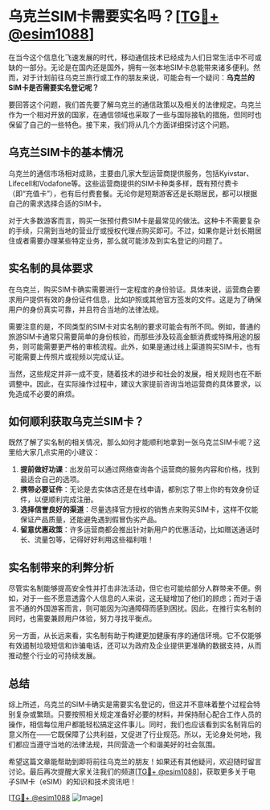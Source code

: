 # 乌克兰SIM卡需要实名吗？[[TG💪+ @esim1088](https://t.me/s/esim1088)]

在当今这个信息化飞速发展的时代，移动通信技术已经成为人们日常生活中不可或缺的一部分。无论是在国内还是国外，拥有一张本地SIM卡总能带来诸多便利。然而，对于计划前往乌克兰旅行或工作的朋友来说，可能会有一个疑问：**乌克兰的SIM卡是否需要实名登记呢？**

要回答这个问题，我们首先要了解乌克兰的通信政策以及相关的法律规定。乌克兰作为一个相对开放的国家，在通信领域也采取了一些与国际接轨的措施，但同时也保留了自己的一些特色。接下来，我们将从几个方面详细探讨这个问题。

## 乌克兰SIM卡的基本情况

乌克兰的通信市场相对成熟，主要由几家大型运营商提供服务，包括Kyivstar、Lifecell和Vodafone等。这些运营商提供的SIM卡种类多样，既有预付费卡（即“充值卡”），也有后付费套餐。无论你是短期游客还是长期居民，都可以根据自己的需求选择合适的SIM卡。

对于大多数游客而言，购买一张预付费SIM卡是最常见的做法。这种卡不需要复杂的手续，只需到当地的营业厅或授权代理点购买即可。不过，如果你是计划长期居住或者需要办理某些特定业务，那么就可能涉及到实名登记的问题了。

## 实名制的具体要求

在乌克兰，购买SIM卡确实需要进行一定程度的身份验证。具体来说，运营商会要求用户提供有效的身份证件信息，比如护照或其他官方签发的文件。这是为了确保用户的身份真实可靠，并且符合当地的法律法规。

需要注意的是，不同类型的SIM卡对实名制的要求可能会有所不同。例如，普通的旅游SIM卡通常只需要简单的身份核验，而那些涉及较高金额消费或特殊用途的服务，则可能需要更严格的审核流程。此外，如果是通过线上渠道购买SIM卡，也有可能需要上传照片或视频以完成认证。

当然，这些规定并非一成不变，随着技术的进步和社会的发展，相关规则也在不断调整中。因此，在实际操作过程中，建议大家提前咨询当地运营商的具体要求，以免造成不必要的麻烦。

## 如何顺利获取乌克兰SIM卡？

既然了解了实名制的相关情况，那么如何才能顺利地拿到一张乌克兰SIM卡呢？这里给大家几点实用的小建议：

1. **提前做好功课**：出发前可以通过网络查询各个运营商的服务内容和价格，找到最适合自己的选项。
2. **携带必要证件**：无论是去实体店还是在线申请，都别忘了带上你的有效身份证件，以便顺利完成注册。
3. **选择信誉良好的渠道**：尽量选择官方授权的销售点来购买SIM卡，这样不仅能保证产品质量，还能避免遇到假冒伪劣产品。
4. **留意优惠政策**：许多运营商都会推出针对新用户的优惠活动，比如赠送通话时长、流量包等，记得好好利用这些福利哦！

## 实名制带来的利弊分析

尽管实名制能够提高安全性并打击非法活动，但它也可能给部分人群带来不便。例如，对于一些不愿意透露个人信息的人来说，这无疑增加了他们的顾虑；而对于语言不通的外国游客而言，则可能因为沟通障碍而感到困扰。因此，在推行实名制的同时，也需要兼顾用户体验，努力寻找平衡点。

另一方面，从长远来看，实名制有助于构建更加健康有序的通信环境。它不仅能够有效遏制垃圾短信和诈骗电话，还可以为政府及企业提供更准确的数据支持，从而推动整个行业的可持续发展。

## 总结

综上所述，乌克兰的SIM卡确实是需要实名登记的，但这并不意味着整个过程会特别复杂或繁琐。只要按照相关规定准备好必要的材料，并保持耐心配合工作人员的操作，相信每位用户都能轻松搞定这件事儿。同时，我们也应该看到实名制背后的意义所在——它既保障了公共利益，又促进了行业规范。所以，无论身处何地，我们都应当遵守当地的法律法规，共同营造一个和谐美好的社会氛围。

希望这篇文章能帮助到即将前往乌克兰的朋友！如果还有其他疑问，欢迎随时留言讨论。最后再次提醒大家关注我们的频道[[TG💪+ @esim1088](https://t.me/s/esim1088)]，获取更多关于电子SIM卡（eSIM）的知识和技术资讯吧！

[[TG💪+ @esim1088](https://t.me/s/esim1088) ![Image](https://i.postimg.cc/4NQfJmqS/Snipaste-2025-05-13-00-14-12.png)]
